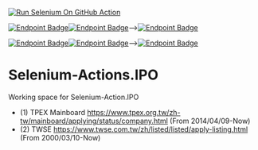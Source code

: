 [![Run Selenium On GitHub Action](https://github.com/wenchiehlee/Selenium-Actions.IPO/actions/workflows/Selenium-Action.yaml/badge.svg)](https://github.com/wenchiehlee/Selenium-Actions.IPO/actions/workflows/Selenium-Action.yaml)

[![Endpoint Badge](https://img.shields.io/endpoint?url=https://raw.githubusercontent.com/wenchiehlee/Selenium-Actions.IPO/main/TWSE.json)](TWSE-IPO-utf8.csv)[![Endpoint Badge](https://img.shields.io/endpoint?url=https://raw.githubusercontent.com/wenchiehlee/Selenium-Actions.IPO/main/TPEX.json)](TPEX-IPO-utf8.csv)⟶[![Endpoint Badge](https://img.shields.io/endpoint?url=https://raw.githubusercontent.com/wenchiehlee/Selenium-Actions.IPO/main/TWSE_TPEX.json)](TWSE_TPEX-IPO-utf8-sort.csv)

[![Endpoint Badge](https://img.shields.io/endpoint?url=https://raw.githubusercontent.com/wenchiehlee/Selenium-Actions.IPO/main/TWSE-filter.json)](TWSE-IPO-utf8-filter.csv)[![Endpoint Badge](https://img.shields.io/endpoint?url=https://raw.githubusercontent.com/wenchiehlee/Selenium-Actions.IPO/main/TPEX-filter.json)](TPEX-IPO-utf8-filter.csv)⟶[![Endpoint Badge](https://img.shields.io/endpoint?url=https://raw.githubusercontent.com/wenchiehlee/Selenium-Actions.IPO/main/TWSE_TPEX-filter.json)](TWSE_TPEX-IPO-utf8-filter-sort.csv)
# Selenium-Actions.IPO
Working space for Selenium-Action.IPO

* (1) TPEX Mainboard https://www.tpex.org.tw/zh-tw/mainboard/applying/status/company.html (From 2014/04/09-Now)
* (2) TWSE https://www.twse.com.tw/zh/listed/listed/apply-listing.html (From 2000/03/10-Now)
